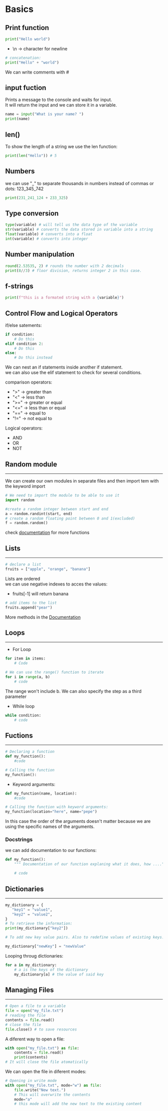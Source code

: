 # Basics

## Print function

```python
print("Hello world")
```

* \n -> character for newline

```python
# concatenation:
print("Hello" + "world")
```

We can write comments with #

## input fuction

Prints a message to the console and waits for input.  
It will return the input and we can store it in a variable.

```python
name = input("What is your name? ")
print(name)
```

## len()

To show the length of a string we use the len function:

```python
print(len("Hello")) # 5
```

## Numbers

we can use "_" to separate thousands in numbers instead of commas or dots:
123_345_742

```python
print(231_241_124 + 233_325)
```

## Type conversion

```python
type(variable) # will tell us the data type of the variable
str(variable) # converts the data stored in variable into a string
float(variable) # converts into a float
int(variable) # converts into integer
```

## Number manipulation

```python
round(2.53535, 2) # rounds the number with 2 decimals
print(8//3) # floor division, returns integer 2 in this case.
```

## f-strings

```python
print(f"this is a formated string with a {variable}")
```

## Control Flow and Logical Operators

if/else satements:

```python
if condition:
    # Do this
elif condition 2:
    # Do this
else:
    # Do this instead
```

We can nest an if statements inside another if statement.  
we can also use the elif statement to check for several conditions.

comparison operators:

* ">"   -> greater than
* "<"   -> less than
* ">="  -> greater or equal
* "<="  -> less than or equal
* "=="  -> equal to
* "!="  -> not equal to

Logical operators:

* AND
* OR
* NOT

## Random module

---

We can create our own modules in separate files and then import tem with the keyword import

```python
# We need to import the module to be able to use it
import random

#create a random integer between start and end
a = random.randint(start, end)
# create a random floating point between 0 and 1(excluded)
f = random.random()
```

check [documentation](https://www.askpython.com/python-modules/python-random-module-generate-random-numbers-sequences) for more functions

## Lists

---

```python
# declare a list
fruits = ["apple", "orange", "banana"]
```

Lists are ordered  
we can use negative indexes to acces the values:  

* fruits[-1] will return banana

```python
# add items to the list
fruits.append("pear")
```

More methods in the [Documentation](https://docs.python.org/3/tutorial/datastructures.html)

## Loops

---

* For Loop

```python
for item in items:
    # Code

# We can use the range() function to iterate
for i in range(a, b)
    # code
```

The range won't include b. We can also specify the step as a third parameter

* While loop

```python
while condition:
    # code
```

## Fuctions

---

```python
# Declaring a function
def my_function():
    #code

# Calling the function
my_function():
```

* Keyword arguments:

```python
def my_function(name, location):
    #code

# Calling the function with keyword arguments:
my_function(location="here", name="pepe")
```

In this case the order of the arguments doesn't matter because we are using the specific names of the arguments.

### Docstrings

we can add documentation to our functions:

```python
def my_function():
    """ Documentation of our function explaning what it does, how ...."""

    # code
```

## Dictionaries

---

 ```python
my_dictionary = {
    "key1" = "value1",
    "key2" = "value2",
}
# To retrieve the information:
print(my_dictionary["key2"])

# To add new key value pairs. Also to redefine values of existing keys:

my_dictionary["newKey"] = "newValue"
 ```

Looping throug dictionaries:

```python
for a in my_dictionary:
    # a is the keys of the dictionary
    my_dictionary[a] # the value of said key
```

## Managing Files

---

```python
# Open a file to a variable
file = open("my_file.txt")
# reading the file
contents = file.read()
# close the file
file.close() # to save resources
```

A diferent way to open a file:

```python
with open("my_file.txt") as file:
    contents = file.read()
    print(contents)
# It will close the file atomatically
```

We can open the file in diferent modes:

```python
# Opening in write mode
with open("my_file.txt", mode="w") as file:
    file.write("New text.") 
    # This will overwrite the contents
    mode="a"
    # this mode will add the new text to the existing content

```
